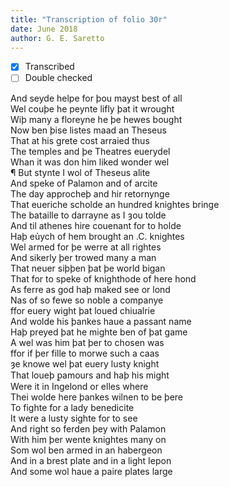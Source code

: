 ```yaml
---
title: "Transcription of folio 30r"
date: June 2018
author: G. E. Saretto
---
```


- [x] Transcribed
- [ ] Double checked

And seyde helpe for þou mayst best of all  
Wel couþe he peynte lifly þat it wrought  
Wiþ many a floreyne he þe hewes bought  
Now ben þise listes maad an Theseus  
That at his grete cost arraied thus  
The temples and þe Theatres euerydel  
Whan it was don him liked wonder wel  
¶ But stynte I wol of Theseus alite  
And speke of Palamon and of arcite  
The day approcheþ and hir retornynge  
That eueriche scholde an hundred knightes bringe  
The bataille to darrayne as I ȝou tolde  
And til athenes hire couenant for to holde  
Haþ eủych of hem brought an .C. knightes  
Wel armed for þe werre at all rightes  
And sikerly þer trowed many a man  
That neuer siþþen þat þe world bigan  
That for to speke of knighthode of here hond  
As ferre as god haþ maked see or lond  
Nas of so fewe so noble a companye  
ffor euery wight þat loued chiualrie  
And wolde his þankes haue a passant name  
Haþ preyed þat he mighte ben of þat game  
A wel was him þat þer to chosen was  
ffor if þer fille to morwe such a caas  
ȝe knowe wel þat euery lusty knight  
That loueþ ꝑamours and haþ his might  
Were it in Ingelond or elles where  
Thei wolde here þankes wilnen to be þere  
To fighte for a lady benedicite  
It were a lusty sighte for to see  
And right so ferden þey with Palamon  
With him þer wente knightes many on  
Som wol ben armed in an habergeon  
And in a brest plate and in a light Iepon  
And some wol haue a paire plates large  
